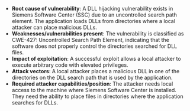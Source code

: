- **Root cause of vulnerability**: A DLL hijacking vulnerability exists in Siemens Software Center (SSC) due to an uncontrolled search path element. The application loads DLLs from directories where a local attacker can place malicious DLLs.
- **Weaknesses/vulnerabilities present**: The vulnerability is classified as CWE-427: Uncontrolled Search Path Element, indicating that the software does not properly control the directories searched for DLL files.
- **Impact of exploitation**: A successful exploit allows a local attacker to execute arbitrary code with elevated privileges.
- **Attack vectors**: A local attacker places a malicious DLL in one of the directories on the DLL search path that is used by the application.
- **Required attacker capabilities/position**: The attacker needs local access to the machine where Siemens Software Center is installed. They need the ability to place files in directories where the application searches for DLLs.